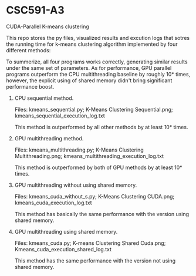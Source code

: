 # CSC591-A3
CUDA-Parallel K-means clustering

This repo stores the py files, visualized results and excution logs that sotres the running time for k-means clustering algorithm implemented by four different methods:

To summerize, all four programs works correctly, generating similar results under the same set of parameters. As for performance, GPU parallel programs outperform the CPU multithreading baseline by roughly 10* times, however, the explicit using of shared memory didn't bring significant performance boost.

1. CPU sequential method.
   
   Files:   kmeans_sequential.py;   K-Means Clustering Sequential.png;   kmeans_sequential_execution_log.txt

   This method is outperformed by all other methods by at least 10* times.

2. GPU multithreading method.
   
   Files:   kmeans_multithreading.py;   K-Means Clustering Multithreading.png;   kmeans_multithreading_execution_log.txt

   This method is outperformed by both of GPU methods by at least 10* times.
   
2. GPU multithreading without using shared memory.
   
   Files:   kmeans_cuda_without_s.py;   K-Means Clustering CUDA.png;   kmeans_cuda_execution_log.txt

   This method has basically the same performance with the version using shared memory.
   
5. GPU multithreading using shared memory.

   Files:   kmeans_cuda.py;   K-means Clustering Shared Cuda.png;   Kmeans_cuda_execution_shared_log.txt

   This method has the same performance with the version not using shared memory.

   
